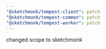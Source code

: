 ```yaml
---
"@sketchmonk/tempest-client": patch
"@sketchmonk/tempest-common": patch
"@sketchmonk/tempest-worker": patch
---
```


changed scope to sketchmonk
